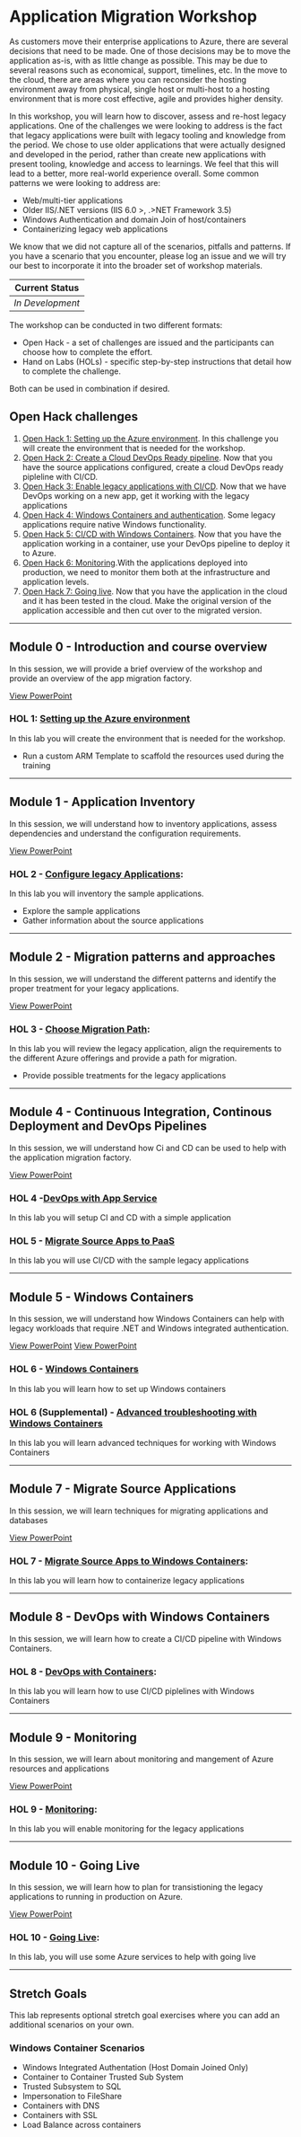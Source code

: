 # Application Migration Workshop

As customers move their enterprise applications to Azure, there are several decisions that need to be made. One of those decisions may be to move the application as-is, with as little change as possible. This may be due to several reasons such as economical, support, timelines, etc. In the move to the cloud, there are areas where you can reconsider the hosting environment away from physical, single host or multi-host to a hosting environment that is more cost effective, agile and provides higher density.

In this workshop, you will learn how to discover, assess and re-host legacy applications. One of the challenges we were looking to address is the fact that legacy applications were built with legacy tooling and knowledge from the period. We chose to use older applications that were actually designed and developed in the period, rather than create new applications with present tooling, knowledge and access to learnings. We feel that this will lead to a better, more real-world experience overall. Some common patterns we were looking to address are:

* Web/multi-tier applications
* Older IIS/.NET versions (IIS 6.0 >, .>NET Framework 3.5)
* Windows Authentication and domain Join of host/containers
* Containerizing legacy web applications

We know that we did not capture all of the scenarios, pitfalls and patterns. If you have a scenario that you encounter, please log an issue and we will try our best to incorporate it into the broader set of workshop materials.

| Current Status   |
| ---------------- |
| _In Development_ |

The workshop can be conducted in two different formats:

* Open Hack - a set of challenges are issued and the participants can choose how to complete the effort. 
* Hand on Labs (HOLs) - specific step-by-step instructions that detail how to complete the challenge.

Both can be used in combination if desired.

## Open Hack challenges

1. [Open Hack 1: Setting up the Azure environment](OpenHack/openHack01.md). In this challenge you will create the environment that is needed for the workshop.
1. [Open Hack 2: Create a Cloud DevOps Ready pipeline](OpenHack/openHack02.md). Now that you have the source applications configured, create a cloud DevOps ready pipleline with CI/CD.
1. [Open Hack 3: Enable legacy applications with CI/CD](OpenHack/openHack03.md). Now that we have DevOps working on a new app, get it working with the legacy applications
1. [Open Hack 4: Windows Containers and authentication](OpenHack/openHack04.md). Some legacy applications require native Windows functionality.
1. [Open Hack 5: CI/CD with Windows Containers](OpenHack/openHack05.md). Now that you have the application working in a container, use your DevOps pipeline to deploy it to Azure.
1. [Open Hack 6: Monitoring](OpenHack/openHack06.md).With the applications deployed into production, we need to monitor them both at the infrastructure and application levels.
1. [Open Hack 7: Going live](OpenHack/openHack07.md). Now that you have the application in the cloud and it has been tested in the cloud. Make the original version of the application accessible and then cut over to the migrated version.

----

## Module 0 - Introduction and course overview

In this session, we will provide a brief overview of the workshop and provide an overview of the app migration factory.

[View PowerPoint](Presentation/Module00-DigitalTransformation.pptx?raw=true)

### HOL 1: [Setting up the Azure environment](HOL/01-setup/README.md)

In this lab you will create the environment that is needed for the workshop.

* Run a custom ARM Template to scaffold the resources used during the training

----

## Module 1 - Application Inventory 

In this session, we will understand how to inventory applications, assess dependencies and understand the configuration requirements.

[View PowerPoint](Presentation/Module01-Inventory.pptx?raw=true)

### HOL 2 - [Configure legacy Applications](HOL/02-configure-source-apps/README.md): 

In this lab you will inventory the sample applications.

* Explore the sample applications
* Gather information about the source applications

----

## Module 2 - Migration patterns and approaches

In this session, we will understand the different patterns and identify the proper treatment for your legacy applications.

[View PowerPoint](Presentation/Module02-Migration-patterns-and-approaches.pptx?raw=true)

### HOL 3 - [Choose Migration Path](HOL/03-choose-migration-path/README.md): 

In this lab you will review the legacy application, align the requirements to the different Azure offerings and provide a path for migration.

* Provide possible treatments for the legacy applications

----

## Module 4 - Continuous Integration, Continous Deployment and DevOps Pipelines

In this session, we will understand how Ci and CD can be used to help with the application migration factory.

[View PowerPoint](Presentation/Module04-Devops.pptx?raw=true)

### HOL 4 -[DevOps with App Service](HOL/04-devops-w-app-service/README.md)

In this lab you will setup CI and CD with a simple application

### HOL 5 - [Migrate Source Apps to PaaS](HOL/05-deploy-to-paas/README.md)

In this lab you will use CI/CD with the sample legacy applications

----

## Module 5 - Windows Containers

In this session, we will understand how Windows Containers can help with legacy workloads that require .NET and Windows integrated authentication.

[View PowerPoint](Presentation/Module05-Authentication.pptx?raw=true)
[View PowerPoint](Presentation/Module06-Windows-Containers.pptx?raw=true)

### HOL 6 - [Windows Containers](HOL/06-windows-containers/README.md)

In this lab you will learn how to set up Windows containers

### HOL 6 (Supplemental) - [Advanced troubleshooting with Windows Containers](HOL/06-windows-containers/advanced-troubleshooting.md)

In this lab you will learn advanced techniques for working with Windows Containers

----

## Module 7 - Migrate Source Applications

In this session, we will learn techniques for migrating applications and databases

[View PowerPoint](Presentation/Module07-Database-Migrations.pptx?raw=true)

### HOL 7 - [Migrate Source Apps to Windows Containers](HOL/07-app-to-container/README.md): 

In this lab you will learn how to containerize legacy applications

----

## Module 8 - DevOps with Windows Containers

In this session, we will learn how to create a CI/CD pipeline with Windows Containers.

### HOL 8 - [DevOps with Containers](HOL/08-devops-w-containers/README.md): 

In this lab you will learn how to use CI/CD piplelines with Windows Containers

----

## Module 9 - Monitoring

In this session, we will learn about monitoring and mangement of Azure resources and applications

[View PowerPoint](Presentation/Module09-Monitoring-and-Alerting.pptx?raw=true)

### HOL 9 - [Monitoring](HOL/09-monitoring-alerting/README.md): 

In this lab you will enable monitoring for the legacy applications

----

## Module 10 - Going Live 

In this session, we will learn how to plan for transistioning the legacy applications to running in production on Azure.

[View PowerPoint](Presentation/Module10-Going-Live.pptx?raw=true)

### HOL 10 - [Going Live](HOL/10-going-live/README.md): 

In this lab, you will use some Azure services to help with going live


----

## Stretch Goals

This lab represents optional stretch goal exercises where you can add an additional scenarios on your own.

### Windows Container Scenarios

* Windows Integrated Authentation (Host Domain Joined Only)
* Container to Container Trusted Sub System
* Trusted Subsystem to SQL
* Impersonation to FileShare
* Containers with DNS
* Containers with SSL
* Load Balance across containers